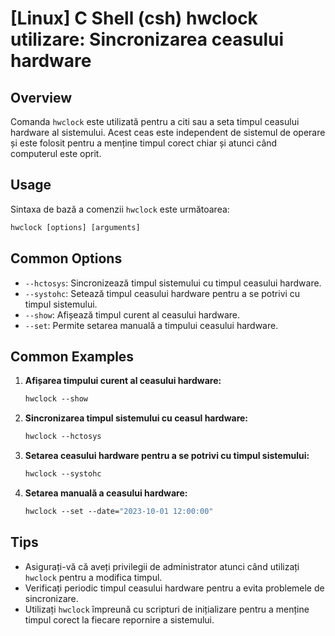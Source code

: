 # [Linux] C Shell (csh) hwclock utilizare: Sincronizarea ceasului hardware

## Overview
Comanda `hwclock` este utilizată pentru a citi sau a seta timpul ceasului hardware al sistemului. Acest ceas este independent de sistemul de operare și este folosit pentru a menține timpul corect chiar și atunci când computerul este oprit.

## Usage
Sintaxa de bază a comenzii `hwclock` este următoarea:

```csh
hwclock [options] [arguments]
```

## Common Options
- `--hctosys`: Sincronizează timpul sistemului cu timpul ceasului hardware.
- `--systohc`: Setează timpul ceasului hardware pentru a se potrivi cu timpul sistemului.
- `--show`: Afișează timpul curent al ceasului hardware.
- `--set`: Permite setarea manuală a timpului ceasului hardware.

## Common Examples
1. **Afișarea timpului curent al ceasului hardware:**
   ```csh
   hwclock --show
   ```

2. **Sincronizarea timpul sistemului cu ceasul hardware:**
   ```csh
   hwclock --hctosys
   ```

3. **Setarea ceasului hardware pentru a se potrivi cu timpul sistemului:**
   ```csh
   hwclock --systohc
   ```

4. **Setarea manuală a ceasului hardware:**
   ```csh
   hwclock --set --date="2023-10-01 12:00:00"
   ```

## Tips
- Asigurați-vă că aveți privilegii de administrator atunci când utilizați `hwclock` pentru a modifica timpul.
- Verificați periodic timpul ceasului hardware pentru a evita problemele de sincronizare.
- Utilizați `hwclock` împreună cu scripturi de inițializare pentru a menține timpul corect la fiecare repornire a sistemului.